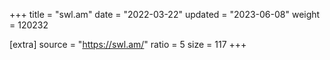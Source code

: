 +++
title = "swl.am"
date = "2022-03-22"
updated = "2023-06-08"
weight = 120232

[extra]
source = "https://swl.am/"
ratio = 5
size = 117
+++
